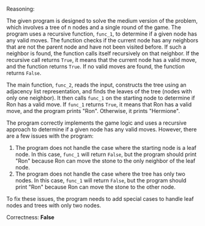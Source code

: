 Reasoning:

The given program is designed to solve the medium version of the problem, which involves a tree of n nodes and a single round of the game. The program uses a recursive function, `func_1`, to determine if a given node has any valid moves. The function checks if the current node has any neighbors that are not the parent node and have not been visited before. If such a neighbor is found, the function calls itself recursively on that neighbor. If the recursive call returns `True`, it means that the current node has a valid move, and the function returns `True`. If no valid moves are found, the function returns `False`.

The main function, `func_2`, reads the input, constructs the tree using an adjacency list representation, and finds the leaves of the tree (nodes with only one neighbor). It then calls `func_1` on the starting node to determine if Ron has a valid move. If `func_1` returns `True`, it means that Ron has a valid move, and the program prints "Ron". Otherwise, it prints "Hermione".

The program correctly implements the game logic and uses a recursive approach to determine if a given node has any valid moves. However, there are a few issues with the program:

1.  The program does not handle the case where the starting node is a leaf node. In this case, `func_1` will return `False`, but the program should print "Ron" because Ron can move the stone to the only neighbor of the leaf node.
2.  The program does not handle the case where the tree has only two nodes. In this case, `func_1` will return `False`, but the program should print "Ron" because Ron can move the stone to the other node.

To fix these issues, the program needs to add special cases to handle leaf nodes and trees with only two nodes.

Correctness: **False**